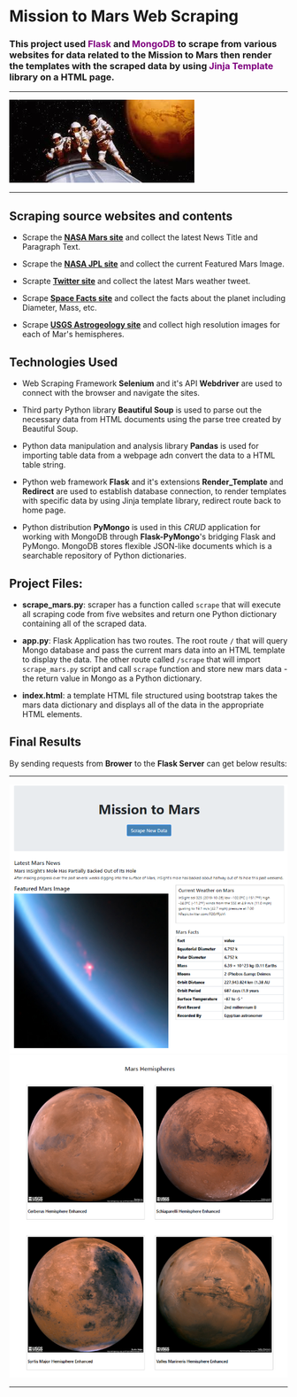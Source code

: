 
# Mission to Mars Web Scraping

### This project used <span style="color:purple ;">**Flask**</span> and <span style="color:purple;">**MongoDB**</span> to scrape from various websites for data related to the Mission to Mars then render the templates with the scraped data by using <span style="color:purple;">**Jinja Template**</span> library on a HTML page. 

- - -

![mission_to_mars1.jpg](Images/mission_to_mars1.jpg)

- - -



## Scraping source websites and contents

* Scrape the [**NASA Mars site**](https://mars.nasa.gov/news/) and collect the latest News Title and Paragraph Text. 

* Scrape the [**NASA JPL site**](https://www.jpl.nasa.gov/spaceimages/?search=&category=Mars) and collect the current Featured Mars Image.

* Scrapte [**Twitter site**](https://twitter.com/marswxreport?lang=en) and collect the latest Mars weather tweet. 

* Scrape [**Space Facts site**](https://space-facts.com/mars/) and collect the facts about the planet including Diameter, Mass, etc.

* Scrape [**USGS Astrogeology site**](https://astrogeology.usgs.gov/search/results?q=hemisphere+enhanced&k1=target&v1=Mars) and collect high resolution images for each of Mar's hemispheres.

## Technologies Used

* Web Scraping Framework **Selenium** and it's API **Webdriver** are used to connect with the browser and navigate the sites.

* Third party Python library **Beautiful Soup** is used to parse out the necessary data from HTML documents using the parse tree created by Beautiful Soup.

* Python data manipulation and analysis library **Pandas** is used for importing table data from a webpage adn convert the data to a HTML table string. 

* Python web framework **Flask** and it's extensions **Render_Template** and **Redirect** are used to establish database connection,  to render templates with specific data by using Jinja template library, redirect route back to home page.

* Python distribution **PyMongo** is used in this *CRUD* application for working with MongoDB through **Flask-PyMongo**'s bridging Flask and PyMongo. MongoDB stores flexible JSON-like documents which is a searchable repository of Python dictionaries. 

## Project Files:

* **scrape_mars.py**: scraper has a function called `scrape` that will execute all scraping code from five websites and return one Python dictionary containing all of the scraped data. 

* **app.py**: Flask Application has two routes. The root route `/` that will query Mongo database and pass the current mars data into an HTML template to display the data. The other route called `/scrape` that will import `scrape_mars.py` script and call `scrape` function and store new mars data - the return value in Mongo as a Python dictionary. 

* **index.html**: a template HTML file structured using bootstrap takes the mars data dictionary and displays all of the data in the appropriate HTML elements.


## Final Results

By sending requests from **Brower** to the **Flask Server** can get below results: 

- - -

![result_1.png](resultimages/result_1.png)
![result_2.png](resultimages/result_2.png)

- - -
